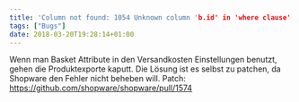 ```yaml
---
title: 'Column not found: 1054 Unknown column 'b.id' in 'where clause' Produktexport'
tags: ["Bugs"]
date: 2018-03-20T19:28:14+01:00
---
```


Wenn man Basket Attribute in den Versandkosten Einstellungen benutzt, gehen die Produktexporte kaputt. Die Lösung ist es selbst zu patchen, da Shopware den Fehler nicht beheben will. Patch: https://github.com/shopware/shopware/pull/1574
